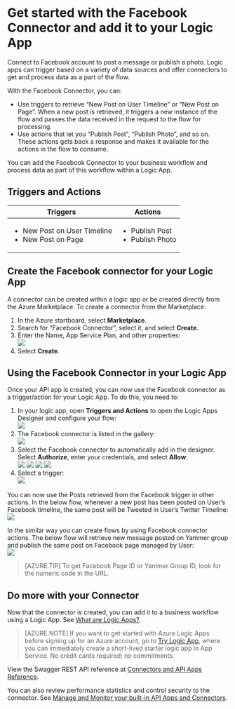 <properties
   pageTitle="Using the Facebook Connector in Logic Apps | Microsoft Azure App Service"
   description="How to create and configure the Facebook Connector or API app and use it in a logic app in Azure App Service"
   services="app-service\logic"
   documentationCenter=".net,nodejs,java"
   authors="rajeshramabathiran"
   manager="dwrede"
   editor=""/>

<tags
   ms.service="app-service-logic"
   ms.devlang="multiple"
   ms.topic="article"
   ms.tgt_pltfrm="na"
   ms.workload="integration"
   ms.date="11/11/2015"
   ms.author="rajram"/>


# Get started with the Facebook Connector and add it to your Logic App
Connect to Facebook account to post a message or publish a photo. Logic apps can trigger based on a variety of data sources and offer connectors to get and process data as a part of the flow. 

With the Facebook Connector, you can:

- Use triggers to retrieve “New Post on User Timeline” or “New Post on Page”. When a new post is retrieved, it triggers a new instance of the flow and passes the data received in the request to the flow for processing.
- Use actions that let you “Publish Post”, “Publish Photo”, and so on. These actions gets back a response and makes it available for the actions in the flow to consume.

You can add the Facebook Connector to your business workflow and process data as part of this workflow within a Logic App. 

## Triggers and Actions

Triggers | Actions
--- | ---
<ul><li>New Post on User Timeline</li><li>New Post on Page</li></ul> | <ul><li>Publish Post</li><li>Publish Photo</li></ul>



## Create the Facebook connector for your Logic App
A connector can be created within a logic app or be created directly from the Azure Marketplace. To create a connector from the Marketplace:  

1. In the Azure startboard, select **Marketplace**.
2. Search for “Facebook Connector”, select it, and select **Create**.
3. Enter the Name, App Service Plan, and other properties:  
	![][1]
4.	Select **Create**.


## Using the Facebook Connector in your Logic App
Once your API app is created, you can now use the Facebook connector as a trigger/action for your Logic App. To do this, you need to:

1.	In your logic app, open **Triggers and Actions** to open the Logic Apps Designer and configure your flow:  
	![][3]
2.	The Facebook connector is listed in the gallery:  
	![][4]
3. Select the Facebook connector to automatically add in the designer. Select **Authorize**, enter your credentials, and select **Allow**:  
	![][5]
	![][6]
	![][7]
	![][8]
4.	Select a trigger:  
	![][9]

You can now use the Posts retrieved from the Facebook trigger in other actions. In the below flow, whenever a new post has been posted on User’s Facebook timeline, the same post will be Tweeted in User’s Twitter Timeline:  
	![][10]

In the similar way you can create flows by using Facebook connector actions. The below flow will retrieve new message posted on Yammer group and publish the same post on Facebook page managed by User:  
	![][11]

> [AZURE.TIP] To get Facebook Page ID or Yammer Group ID, look for the numeric code in the URL.

## Do more with your Connector
Now that the connector is created, you can add it to a business workflow using a Logic App. See [What are Logic Apps?](app-service-logic-what-are-logic-apps.md).

>[AZURE.NOTE] If you want to get started with Azure Logic Apps before signing up for an Azure account, go to [Try Logic App](https://tryappservice.azure.com/?appservice=logic), where you can immediately create a short-lived starter logic app in App Service. No credit cards required; no commitments.

View the Swagger REST API reference at [Connectors and API Apps Reference](http://go.microsoft.com/fwlink/p/?LinkId=529766).

You can also review performance statistics and control security to the connector. See [Manage and Monitor your built-in API Apps and Connectors](app-service-logic-monitor-your-connectors.md).

<!--Image references-->
[1]: ./media/app-service-logic-connector-facebook/img1.png
[2]: ./media/app-service-logic-connector-facebook/img2.png
[3]: ./media/app-service-logic-connector-facebook/img3.png
[4]: ./media/app-service-logic-connector-facebook/img4.png
[5]: ./media/app-service-logic-connector-facebook/img5.png
[6]: ./media/app-service-logic-connector-facebook/img6.png
[7]: ./media/app-service-logic-connector-facebook/img7.png
[8]: ./media/app-service-logic-connector-facebook/img8.png
[9]: ./media/app-service-logic-connector-facebook/img9.png
[10]: ./media/app-service-logic-connector-facebook/img10.png
[11]: ./media/app-service-logic-connector-facebook/img11.png
